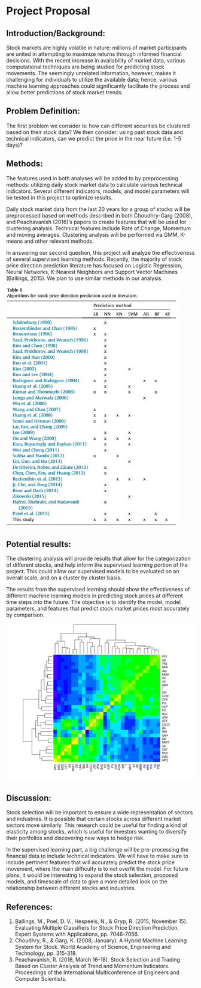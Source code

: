 # Project Proposal

## Introduction/Background:
Stock markets are highly volatile in nature: millions of market participants are united in attempting to maximize returns through informed financial decisions. With the recent increase in availability of market data, various computational techniques are being studied for predicting stock movements. The seemingly unrelated information, however, makes it challenging for individuals to utilize the available data; hence, various machine learning approaches could significantly facilitate the process and allow better predictions of stock market trends.
 
## Problem Definition:
The first problem we consider is: how can different securities be clustered based on their stock data? We then consider: using past stock data and technical indicators, can we predict the price in the near future (i.e. 1-5 days)?
 
## Methods:
The features used in both analyses will be added to by preprocessing methods: utilizing daily stock market data to calculate various technical indicators. Several different indicators, models, and model parameters will be tested in this project to optimize results.

Daily stock market data from the last 20 years for a group of stocks will be preprocessed based on methods described in both Choudhry-Garg (2008), and Peachavanish (2016)’s papers to create features that will be used for clustering analysis. Technical features include Rate of Change, Momentum and moving averages. Clustering analysis will be performed via GMM, K-means and other relevant methods. 

In answering our second question, this project will analyze the effectiveness of several supervised learning methods. Recently, the majority of stock price direction prediction literature has focused on Logistic Regression, Neural Networks, K-Nearest Neighbors and Support Vector Machines (Ballings, 2015). We plan to use similar methods in our analysis.

![Image](images/PredictionMethods.jpg)

## Potential results:
The clustering analysis will provide results that allow for the categorization of different stocks, and help inform the supervised learning portion of the project. This could allow our supervised models to be evaluated on an overall scale, and on a cluster by cluster basis.

The results from the supervised learning should show the effectiveness of different machine learning models in predicting stock prices at different time steps into the future. The objective is to identify the model, model parameters, and features that predict stock market prices most accurately by comparison.

![Image](images/DowStockHeatmap.png)

## Discussion:
Stock selection will be important to ensure a wide representation of sectors and industries. It is possible that certain stocks across different market sectors move similarly. This research could be useful for finding a kind of elasticity among stocks, which is useful for investors wanting to diversify their portfolios and discovering new ways to hedge risk.
 
In the supervised learning part, a big challenge will be pre-processing the financial data to include technical indicators. We will have to make sure to include pertinent features that will accurately predict the stock price movement, where the main difficulty is to not overfit the model. For future plans, it would be interesting to expand the stock selection, proposed models, and timescale of data to give a more detailed look on the relationship between different stocks and industries. 
 
 
 
 
## References:
1. Ballings, M., Poel, D. V., Hespeels, N., & Gryp, R. (2015, November 15). Evaluating Multiple Classifiers for Stock Price Direction Prediction. Expert Systems with Applications, pp. 7046-7056.
2. Choudhry, R., & Garg, K. (2008, January). A Hybrid Machine Learning System for Stock. World Academy of Science, Engineering and Technology, pp. 315-318.
3. Peachavanish, R. (2016, March 16-18). Stock Selection and Trading Based on Cluster Analysis of Trend and Momentum Indicators. Proceedings of the International Multiconference of Engineers and Computer Scientists.

